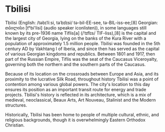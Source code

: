 # Tbilisi 


Tbilisi (English: /təbɪˈliːsi, təˈbɪlɪsi/ tə-bil-EE-see, tə-BIL-iss-ee;[8] Georgian: თბილისი [tʰbi'lisi] (audio speaker iconlisten)), in some languages still known by its pre-1936 name Tiflis[a] (/ˈtɪflɪs/ TIF-liss),[8] is the capital and the largest city of Georgia, lying on the banks of the Kura River with a population of approximately 1.5 million people. Tbilisi was founded in the 5th century AD by Vakhtang I of Iberia, and since then has served as the capital of various Georgian kingdoms and republics. Between 1801 and 1917, then part of the Russian Empire, Tiflis was the seat of the Caucasus Viceroyalty, governing both the northern and the southern parts of the Caucasus.

Because of its location on the crossroads between Europe and Asia, and its proximity to the lucrative Silk Road, throughout history Tbilisi was a point of contention among various global powers. The city's location to this day ensures its position as an important transit route for energy and trade projects. Tbilisi's history is reflected in its architecture, which is a mix of medieval, neoclassical, Beaux Arts, Art Nouveau, Stalinist and the Modern structures.

Historically, Tbilisi has been home to people of multiple cultural, ethnic, and religious backgrounds, though it is overwhelmingly Eastern Orthodox Christian.

